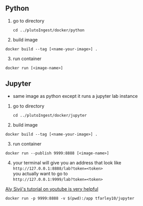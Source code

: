 ## Python

1. go to directory

   `cd ../plutoIngest/docker/python`  

2. build image  

`docker build --tag [<name-your-image>] .`

3. run container  

`docker run [<image-name>]`

## Jupyter

- same image as python except it runs a jupyter lab instance

1. go to directory

   `cd ../plutoIngest/docker/jupyter`  

2. build image  

`docker build --tag [<name-your-image>] .`

3. run container  

`docker run --publish 9999:8888 [<image-name>]`

4. your terminal will give you an address that look like  
    `http://127.0.0.1:8888/lab?token=<token>`  
   you actually want to go to   
   `http://127.0.0.1:9999/lab?token=<token>`
   
[Aly Sivji's tutorial on youtube is very helpful](https://www.youtube.com/watch?v=oO8n3y23b6M)


`docker run -p 9999:8888 -v $(pwd):/app tfarley10/jupyter`
   
    